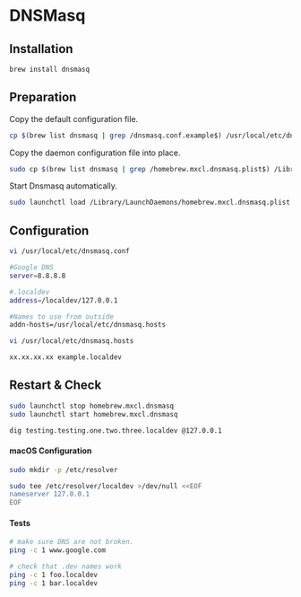 
# DNSMasq

## Installation

```bash
brew install dnsmasq
```

## Preparation

Copy the default configuration file.

```bash
cp $(brew list dnsmasq | grep /dnsmasq.conf.example$) /usr/local/etc/dnsmasq.conf
```

Copy the daemon configuration file into place.

```bash
sudo cp $(brew list dnsmasq | grep /homebrew.mxcl.dnsmasq.plist$) /Library/LaunchDaemons/
```

Start Dnsmasq automatically.

```bash
sudo launchctl load /Library/LaunchDaemons/homebrew.mxcl.dnsmasq.plist
```

## Configuration

```bash
vi /usr/local/etc/dnsmasq.conf

#Google DNS
server=8.8.8.8 

#.localdev
address=/localdev/127.0.0.1

#Names to use from outside
addn-hosts=/usr/local/etc/dnsmasq.hosts
```

```bash
vi /usr/local/etc/dnsmasq.hosts

xx.xx.xx.xx example.localdev

```

## Restart & Check

```bash
sudo launchctl stop homebrew.mxcl.dnsmasq
sudo launchctl start homebrew.mxcl.dnsmasq

dig testing.testing.one.two.three.localdev @127.0.0.1
```

#### macOS Configuration

```bash
sudo mkdir -p /etc/resolver

sudo tee /etc/resolver/localdev >/dev/null <<EOF
nameserver 127.0.0.1
EOF
```

#### Tests

```bash
# make sure DNS are not broken.
ping -c 1 www.google.com

# check that .dev names work
ping -c 1 foo.localdev
ping -c 1 bar.localdev
```
